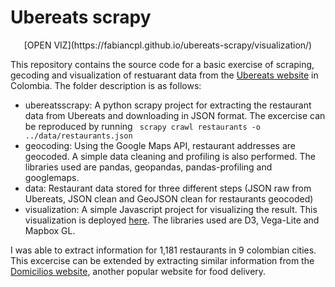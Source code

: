 # Ubereats scrapy

<p style="text-align: center;">[OPEN VIZ](https://fabiancpl.github.io/ubereats-scrapy/visualization/)</p>

This repository contains the source code for a basic exercise of scraping, gecoding and visualization of restuarant data from the [Ubereats website](https://www.ubereats.com/co) in Colombia. The folder description is as follows:

- ubereatsscrapy: A python scrapy project for extracting the restaurant data from Ubereats and downloading in JSON format. The excercise can be reproduced by running ` scrapy crawl restaurants -o ../data/restaurants.json`
- geocoding: Using the Google Maps API, restaurant addresses are geocoded. A simple data cleaning and profiling is also performed. The libraries used are pandas, geopandas, pandas-profiling and googlemaps.
- data: Restaurant data stored for three different steps (JSON raw from Ubereats, JSON clean and GeoJSON clean for restaurants geocoded)
- visualization: A simple Javascript project for visualizing the result. This visualization is deployed [here](https://fabiancpl.github.io/ubereats-scrapy/visualization/). The libraries used are D3, Vega-Lite and Mapbox GL.

I was able to extract information for 1,181 restaurants in 9 colombian cities. This excercise can be extended by extracting similar information from the [Domicilios website](https://domicilios.com/), another popular website for food delivery.
